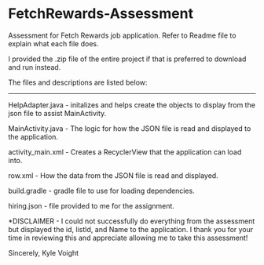 # FetchRewards-Assessment
Assessment for Fetch Rewards job application. Refer to Readme file to explain what each file does.

I provided the .zip file of the entire project if that is preferred to download and run instead.

The files and descriptions are listed below:
________________________________________________
HelpAdapter.java - initalizes and helps create the objects to display from the json file to assist MainActivity.

MainActivity.java - The logic for how the JSON file is read and displayed to the application.

activity_main.xml - Creates a RecyclerView that the application can load into.

row.xml - How the data from the JSON file is read and displayed.

build.gradle - gradle file to use for loading dependencies.

hiring.json - file provided to me for the assignment.

*DISCLAIMER - I could not successfully do everything from the assessment but displayed the id, listId, and Name to the application. I thank you for your time in reviewing this and appreciate allowing me to take this assessment!

Sincerely,
Kyle Voight
